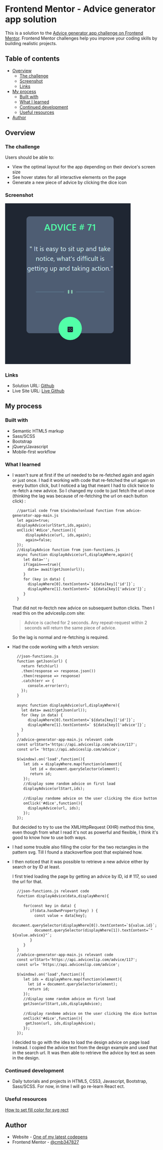 # Frontend Mentor - Advice generator app solution

This is a solution to the [Advice generator app challenge on Frontend Mentor](https://www.frontendmentor.io/challenges/advice-generator-app-QdUG-13db). Frontend Mentor challenges help you improve your coding skills by building realistic projects.

## Table of contents

- [Overview](#overview)
  - [The challenge](#the-challenge)
  - [Screenshot](#screenshot)
  - [Links](#links)
- [My process](#my-process)
  - [Built with](#built-with)
  - [What I learned](#what-i-learned)
  - [Continued development](#continued-development)
  - [Useful resources](#useful-resources)
- [Author](#author)

## Overview

### The challenge

Users should be able to:

- View the optimal layout for the app depending on their device's screen size
- See hover states for all interactive elements on the page
- Generate a new piece of advice by clicking the dice icon

### Screenshot

![screenshot](./images/screenshot.PNG "screenshot")

### Links

- Solution URL: [Github]()
- Live Site URL: [Live Github]()

## My process

### Built with

- Semantic HTML5 markup
- Sass/SCSS
- Bootstrap
- jQuery/Javascript
- Mobile-first workflow


### What I learned

- I wasn't sure at first if the url needed to be re-fetched again and again or just once.
  I had it working with code that re-fetched the url again on every button click, but I noticed a 
  lag that meant I had to click twice to re-fetch a new advice.
  So I changed my code to just fetch the url once (thinking the lag was because of re-fetching the url on each button click) :
  
  ```
    //partial code from $(window)onload function from advice-generator-app-main.js 
    let again=true;
	displayAdvice(urlStart,ids,again);
	onClick('#dice',function(){
	    displayAdvice(url, ids,again);
		again=false;
    });
	//displayAdvice function from json-functions.js 
	async function displayAdvice(url,displayWhere,again){
	   let data='';
	   if(again===true){
	     data= await(getJson(url)); 
       }
	   for (key in data) {
         displayWhere[0].textContent=`${data[key]['id']}`;
		 displayWhere[1].textContent=` ${data[key]['advice']}`;
       }
    }
	```
	That did not re-fectch new advice on subsequent button clicks.
	Then I read this on the adviceslip.com site:
	> Advice is cached for 2 seconds. Any repeat-request within 2 seconds will return the same piece of advice.
  
    So the lag is normal and re-fetching is required.
-   Had the code working with a fetch version:
    ```
	  //json-functions.js
	  function getJson(url) {
        return fetch(url)
        .then(response => response.json())
        .then(response => response)
        .catch(err => {
           console.error(err);
        });  
      }

      async function displayAdvice(url,displayWhere){
	    let data= await(getJson(url)); 
	    for (key in data) {
           displayWhere[0].textContent=`${data[key]['id']}`;
		   displayWhere[1].textContent=` ${data[key]['advice']}`;
        }
      }
	  //advice-generator-app-main.js relevant code
	  const urlStart='https://api.adviceslip.com/advice/117';
      const url= 'https://api.adviceslip.com/advice';

      $(window).on('load',function(){
	     let ids = displayWhere.map(function(element){
		    let id = document.querySelector(element);
		    return id;
	     });
	     //display some random advice on first load
	     displayAdvice(urlStart,ids);
 
	     //display randome advice on the user clicking the dice button
	     onClick('#dice',function(){
	       displayAdvice(url, ids);
         });
      });
	```
	But decided to try to use the XMLHttpRequest (XHR) method this time, even though from what I read it's not as 
	powerful and flexible, I think it's good to know how to use both ways.
-   I had some trouble also filling the color for the two rectangles in the pattern svg.
    Till I found a stackoverflow post that explained how.
-   I then noticed that it was possible to retrieve a new advice either by search or by ID at least.
    
	I first tried loading the page by getting an advice by ID, id # 117, so used the url for that.
	```
	  //json-functions.js relevant code
	  function displayAdvice(data,displayWhere){
	
	     for(const key in data) {
            if(data.hasOwnProperty(key) ) {
		      const value = data[key];
              document.querySelector(displayWhere[0]).textContent=`${value.id}`;
		      document.querySelector(displayWhere[1]).textContent=`" ${value.advice}"`;
            }
         }
      }
      //advice-generator-app-main.js relevant code
      const urlStart='https://api.adviceslip.com/advice/117';
      const url= 'https://api.adviceslip.com/advice';

      $(window).on('load',function(){
	     let ids = displayWhere.map(function(element){
		   let id = document.querySelector(element);
		   return id;
	     });
	     //display some random advice on first load
	     getJson(urlStart,ids,displayAdvice);

	     //display randome advice on the user clicking the dice button
	     onClick('#dice',function(){
	      getJson(url, ids,displayAdvice);
         });
      });	  
	```
	I decided to go with the idea to load the design advice on page load instead.
	I copied the advice text from the design example and used that in the search url.
	It was then able to retrieve the advice by text as seen in the design. 

### Continued development

- Daily tutorials and projects in HTML5, CSS3, Javascript, Bootstrap, Sass/SCSS. For now, in time I will go re-learn React ect.

### Useful resources

[How to set fill color for svg rect](https://stackoverflow.com/questions/48023788/how-to-set-fill-color-for-svg-rect)

## Author

- Website - [One of my latest codepens](https://codepen.io/cynthiab72/pen/oNybYON)
- Frontend Mentor - [@cmb347827](https://www.frontendmentor.io/profile/cmb347827)

